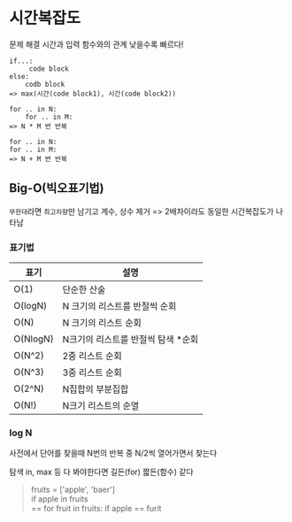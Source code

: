 # 시간복잡도
문제 해결 시간과 입력 함수와의 관계
낮을수록 빠르다!
```
if...:
     code block
else:   
    codb block
=> max(시간(code block1), 시간(code block2))

for .. in N:
    for .. in M:
=> N * M 번 반복

for .. in N:
for .. in M:
=> N + M 번 반복
```

## Big-O(빅오표기법)
`무한대`라면 `최고차향`만 남기고 계수, 상수 제거
=> 2배차이라도 동일한 시간복잡도가 나타남

### 표기법
|표기|설명|
|-|-|
|O(1)|단순한 산술||
|O(logN)|N 크기의 리스트를 반절씩 순회|이진탐색..|
|O(N)|N 크기의 리스트 순회|for..|
|O(NlogN)|N크기의 리스트를 반절씩 탐색 *순회|높은 성능 정렬|
|O(N^2)|2중 리스트 순회|2중 for문|
|O(N^3)|3중 리스트 순회|3중 for문|
|O(2^N)|N집합의 부분집합||
|O(N!)|N크기 리스트의 순열||

### log N
사전에서 단어를 찾을때 N번의 반복 중 N/2씩 열어가면서 찾는다

탐색 in, max 등 다 봐야한다면 길든(for) 짧든(함수) 같다
> fruits = ['apple', 'baer']    
    if apple in fruits  
    ==
    for fruit in fruits:
        if apple == furit

